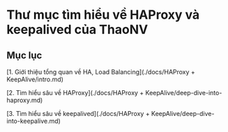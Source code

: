 # Thư mục tìm hiểu về HAProxy và keepalived của ThaoNV

## Mục lục

[1. Giới thiệu tổng quan về HA, Load Balancing](./docs/HAProxy + KeepAlive/intro.md)

[2. Tìm hiểu sâu về HAProxy](./docs/HAProxy + KeepAlive/deep-dive-into-haproxy.md)

[3. Tìm hiểu sâu về keepalived](./docs/HAProxy + KeepAlive/deep-dive-into-keepalive.md)
